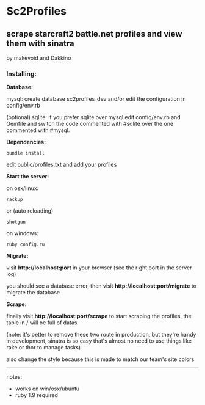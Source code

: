 # Sc2Profiles

## scrape starcraft2 battle.net profiles and view them with sinatra

by makevoid and Dakkino


### Installing:

**Database:**

mysql: 
create database sc2profiles_dev and/or edit the configuration in config/env.rb

(optional)
sqlite: if you prefer sqlite over mysql edit config/env.rb and Gemfile and switch the code commented with #sqlite over the one commented with #mysql.


**Dependencies:**

    bundle install

edit public/profiles.txt and add your profiles


**Start the server:**

on osx/linux:

    rackup    

or (auto reloading)

    shotgun

on windows:

    ruby config.ru


**Migrate:**

visit **http://localhost:port** in your browser (see the right port in the server log)

you should see a database error, then visit **http://localhost:port/migrate** to migrate the database

**Scrape:**

finally visit **http://localhost:port/scrape** to start scraping the profiles, the table in / will be full of datas 

(note: it's better to remove these two route in production, but they're handy in development, sinatra is so easy that's almost no need to use things like rake or thor to manage tasks)

also change the style because this is made to match our team's site colors

---

notes:  

- works on win/osx/ubuntu
- ruby 1.9 required

